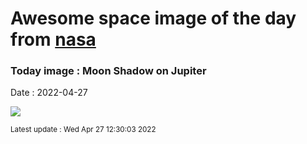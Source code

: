 
# Awesome space image of the day from [nasa](https://api.nasa.gov/)

### Today image : Moon Shadow on Jupiter

Date : 2022-04-27

![](https://apod.nasa.gov/apod/image/2204/JupiterDarkSpot_JunoTT_1080.jpg)

<small>Latest update : Wed Apr 27 12:30:03 2022</small>


